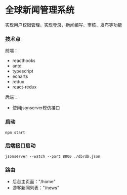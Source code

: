 # 全球新闻管理系统
实现用户权限管理，实现登录，新闻编写、审核、发布等功能
    
### 技术点
前端：
* reacthooks
* antd
* typescript
* echarts  
* redux
* react-redux  

后端：
* 使用jsonserver模仿接口

### 启动  
    npm start  
### 后端接口启动  
    jsonserver --watch --port 8000 ./db/db.json

### 路由  
- 后台主页面："/home" 
- 游客新闻列表："/news"
